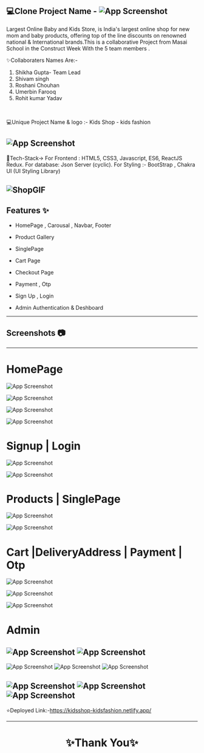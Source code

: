  💻Clone Project Name -  ![App Screenshot](https://cdn.fcglcdn.com/brainbees/images/n/fc_logo.png)
---

Largest Online Baby and Kids Store, is India's largest online shop for new mom and baby products, offering top of the line discounts on renowned national & International brands.This is a collaborative Project from Masai School in the Construct Week With the 5 team members .

✨Collaboraters Names Are:-

1. Shikha Gupta- Team Lead
2. Shivam singh
3. Roshani Chouhan
4. Umerbin Farooq
5. Rohit kumar Yadav 
<br>

💻Unique Project Name & logo :- Kids Shop - kids fashion

![App Screenshot](https://imgur.com/khv5qxh.png)
---
 💫Tech-Stack->
For Frontend : HTML5, CSS3, Javascript, ES6, ReactJS Redux.
For database: Json Server (cyclic). 
For Styling :- BootStrap , Chakra UI (UI Styling Library)

![ShopGIF](https://user-images.githubusercontent.com/107506646/212536696-9a20e11e-85cb-44f8-bd54-6541856b8348.gif)
---
## Features ✨

- HomePage , Carousal  , Navbar, Footer

- Product Gallery

- SinglePage

- Cart Page

- Checkout Page

- Payment , Otp

- Sign Up , Login 

- Admin Authentication & Deshboard

---
## Screenshots 📷
---

# HomePage

![App Screenshot](https://imgur.com/pjrdhvR.png)

![App Screenshot](https://imgur.com/9d22u42.png)

![App Screenshot](https://imgur.com/TzZWQBQ.png)

![App Screenshot](https://imgur.com/ibk7Q8F.png)

# Signup | Login

![App Screenshot](https://imgur.com/FYP7rOF.png)

![App Screenshot](https://imgur.com/U1EPdZM.png)

# Products | SinglePage

![App Screenshot](https://imgur.com/VNE9NoY.png)

![App Screenshot](https://imgur.com/6BKzfse.png)

# Cart |DeliveryAddress | Payment | Otp

![App Screenshot](https://imgur.com/rn7sVKj.png)

![App Screenshot](https://imgur.com/kKFMF5R.png)

![App Screenshot](https://imgur.com/irRkhgh.png)

# Admin 

![App Screenshot](https://imgur.com/KioSyP8.png)
![App Screenshot](https://imgur.com/0U74soW.png)
---
![App Screenshot](https://imgur.com/gAX33KJ.png)
![App Screenshot](https://imgur.com/FrdZlzX.png)
![App Screenshot](https://imgur.com/yOR2Rb0.png)

![App Screenshot](https://imgur.com/gR1DfAS.png)
![App Screenshot](https://imgur.com/kDMvVLY.png)
![App Screenshot](https://imgur.com/BT65FF2.png)
---
⭐Deployed Link:-https://kidsshop-kidsfashion.netlify.app/

----
<h1 align="center">✨Thank You✨</h1>
